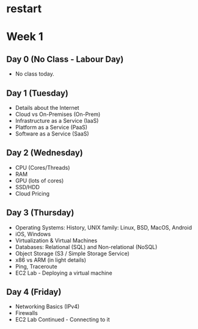 # restart


# Week 1

## Day 0 (No Class - Labour Day)
* No class today.

## Day 1 (Tuesday)

* Details about the Internet
* Cloud vs On-Premises (On-Prem)
* Infrastructure as a Service (IaaS)
* Platform as a Service (PaaS)
* Software as a Service (SaaS)

## Day 2 (Wednesday)
* CPU (Cores/Threads)
* RAM
* GPU (lots of cores)
* SSD/HDD
* Cloud Pricing

## Day 3 (Thursday)
* Operating Systems: History, UNIX family: Linux, BSD, MacOS, Android
* iOS, Windows
* Virtualization & Virtual Machines
* Databases: Relational (SQL) and Non-relational (NoSQL)
* Object Storage (S3 / Simple Storage Service)
* x86 vs ARM (in light details)
* Ping, Traceroute
* EC2 Lab - Deploying a virtual machine

## Day 4 (Friday)
* Networking Basics (IPv4)
* Firewalls
* EC2 Lab Continued - Connecting to it

